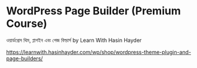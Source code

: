 # WordPress Page Builder (Premium Course)

ওয়ার্ডপ্রেস থিম, প্লাগইন এবং পেজ বিল্ডার্স by Learn With Hasin Hayder

https://learnwith.hasinhayder.com/wp/shop/wordpress-theme-plugin-and-page-builders/

